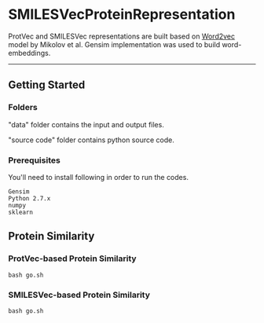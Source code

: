 # SMILESVecProteinRepresentation

ProtVec and SMILESVec representations are built based on [Word2vec](https://papers.nips.cc/paper/5021-distributed-representations-of-words-and-phrases-and-their-compositionality.pdf) model by Mikolov et al. Gensim implementation was used to build word-embeddings.

****************************************************************
## Getting Started
### Folders 

"data" folder contains the input and output files.

	
"source code" folder contains python source code.


### Prerequisites

You'll need to install following in order to run the codes.

```
Gensim
Python 2.7.x
numpy
sklearn
```


## Protein Similarity

### ProtVec-based Protein Similarity
```
bash go.sh 
```

### SMILESVec-based Protein Similarity

```
bash go.sh 
```
